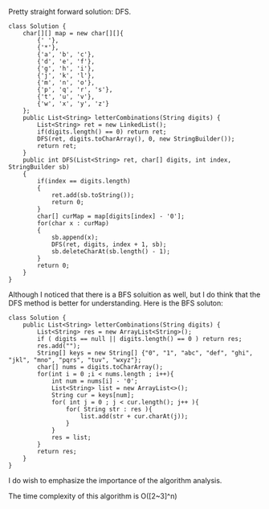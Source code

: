 Pretty straight forward solution: DFS.

```
class Solution {
    char[][] map = new char[][]{
        {' '},
        {'*'},
        {'a', 'b', 'c'},
        {'d', 'e', 'f'},
        {'g', 'h', 'i'},
        {'j', 'k', 'l'},
        {'m', 'n', 'o'},
        {'p', 'q', 'r', 's'},
        {'t', 'u', 'v'},
        {'w', 'x', 'y', 'z'}
    };
    public List<String> letterCombinations(String digits) {
        List<String> ret = new LinkedList();
        if(digits.length() == 0) return ret;
        DFS(ret, digits.toCharArray(), 0, new StringBuilder());
        return ret;
    }
    public int DFS(List<String> ret, char[] digits, int index, StringBuilder sb)
    {
        if(index == digits.length)
        {
            ret.add(sb.toString());
            return 0;
        }
        char[] curMap = map[digits[index] - '0'];
        for(char x : curMap)
        {
            sb.append(x);
            DFS(ret, digits, index + 1, sb);
            sb.deleteCharAt(sb.length() - 1);
        }
        return 0;
    }
}
```

Although I noticed that there is a BFS soluition as well, but I do think that the DFS method is better for understanding.
Here is the BFS soluton:

```
class Solution {
    public List<String> letterCombinations(String digits) {
        List<String> res = new ArrayList<String>();
        if ( digits == null || digits.length() == 0 ) return res;
        res.add("");
        String[] keys = new String[] {"0", "1", "abc", "def", "ghi", "jkl", "mno", "pqrs", "tuv", "wxyz"};
        char[] nums = digits.toCharArray();
        for(int i = 0 ;i < nums.length ; i++){
            int num = nums[i] - '0';
            List<String> list = new ArrayList<>();
            String cur = keys[num];
            for( int j = 0 ; j < cur.length(); j++ ){
                for( String str : res ){
                    list.add(str + cur.charAt(j));
                }
            }
            res = list;
        }
        return res;
    }
}
```

I do wish to emphasize the importance of the algorithm analysis.

The time complexity of this algorithm is O([2~3]^n)
